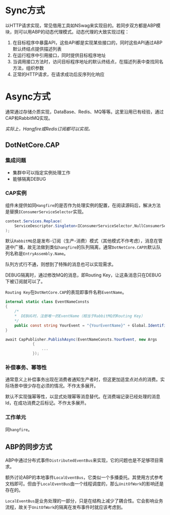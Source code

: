 # Sync方式
以HTTP请求实现，常见借用工具如NSwag来实现目的。若同步双方都是ABP模块，则可以用ABP的动态代理模式。动态代理的大致实现过程：

1. 在目标程序中暴露API，这些API都是实现某些接口的，同时这些API通过ABP默认终结点提供描述列表
2. 在运行程序中引用接口，同时提供目标程序地址
3. 当调用接口方法时，访问目标程序地址的默认终结点，在描述列表中查找同名方法，组织参数
4. 正常的HTTP请求，在请求成功后反序列化响应

# Async方式
通常通过存储介质实现，DataBase、Redis、MQ等等。这里沿用已有经验，通过CAP和RabbitMQ实现。

*实际上，Hangfire或Redis订阅都可以实现。*

## DotNetCore.CAP

### 集成问题

- 集群中可以指定实例处理工作
- 能够隔离DEBUG

### CAP实例

组件未提供如同`Hangfire`的是否作为处理实例的配置，在阅读源码后，解决方法是替换`IConsumerServiceSelector`实现。

```csharp
context.Services.Replace(
    ServiceDescriptor.Singleton<IConsumerServiceSelector,NullConsumerServiceSelector>()
);
```

默认`RabbitMQ`总是发布-订阅（生产-消费）模式（其他模式不作考虑），消息在管道中广播，故无法做到类似`hangfire`的队列隔离，通常`DotNetCore.CAP的`默认队列名称是`EntryAssembly.Name`。

队列方式行不通，则想到了特殊的消息也可以实现需求。

DEBUG隔离时，通过修改MQ的消息，即Routing Key，让这条消息只在DEBUG下被订阅就可以了。

`Routing Key`在`DotNetCore.CAP`的表现即事件名称`EventName`。

```csharp
internal static class EventNameConsts
{
    /*
    *  DEBUG时，注册唯一的EventName（相当于RabbitMQ的Routing Key）
    */
    public const string YourEvent = "{YourEventName}" + Global.Identifier;
}

await CapPublisher.PublishAsync(EventNameConsts.YourEvent, new Args
            {
                ...
            });
```

### 补偿事务、幂等性
通常意义上补偿事务出现在消费者通知生产者时，但这更加适宜点对点的消费。实际场景中很少存在必须的情况。不作太多展开。

默认不实现强幂等性，以显式处理幂等消息替代。在消费端记录已经处理的消息Id，在成功消费之后标记。不作太多展开。
### 工作单元
同`hangfire`。

## ABP的同步方式

ABP中通过分布式事件`DistributedEventBus`来实现，它的问题也是不足够项目需求。

额外讨论ABP的本地事件`LocalEventBus`，它类似一个多播委托。其使用方式参考文档即可。但由于`LocalEventBus`由一个线程调度的，那么`UnitOfWork`的影响还是存在的。

`LocalEventBus`是业务处理的一部分，只是在结构上减少了耦合性。它会影响业务流程，故关于`UnitOfWork`的隔离在发布事件时就应该考虑到。




